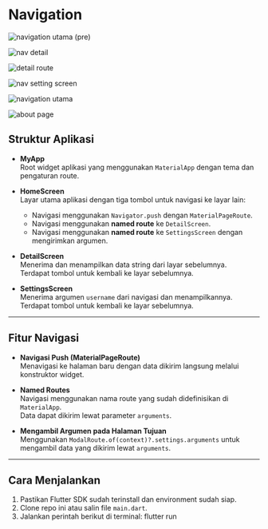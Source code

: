 # Navigation
![navigation utama (pre)](https://github.com/user-attachments/assets/210e9e52-db80-4f4c-bf0b-07c344659de9)

![nav detail](https://github.com/user-attachments/assets/ea7b5c7e-7de7-412d-870e-c1127c2e9e44)

![detail route](https://github.com/user-attachments/assets/4f92751c-4847-47ab-a424-9f3224a5be40)

![nav setting screen](https://github.com/user-attachments/assets/18f18c0b-84d4-44bf-bfab-287d6418fede)

![navigation utama](https://github.com/user-attachments/assets/3c655fb4-2624-4b5c-aa34-c456d060d651)

![about page](https://github.com/user-attachments/assets/6f60fa40-a227-4249-b01c-f234a4a1a929)


## Struktur Aplikasi

- **MyApp**  
  Root widget aplikasi yang menggunakan `MaterialApp` dengan tema dan pengaturan route.

- **HomeScreen**  
  Layar utama aplikasi dengan tiga tombol untuk navigasi ke layar lain:
  - Navigasi menggunakan `Navigator.push` dengan `MaterialPageRoute`.
  - Navigasi menggunakan **named route** ke `DetailScreen`.
  - Navigasi menggunakan **named route** ke `SettingsScreen` dengan mengirimkan argumen.

- **DetailScreen**  
  Menerima dan menampilkan data string dari layar sebelumnya.  
  Terdapat tombol untuk kembali ke layar sebelumnya.

- **SettingsScreen**  
  Menerima argumen `username` dari navigasi dan menampilkannya.  
  Terdapat tombol untuk kembali ke layar sebelumnya.

---

## Fitur Navigasi

- **Navigasi Push (MaterialPageRoute)**  
  Menavigasi ke halaman baru dengan data dikirim langsung melalui konstruktor widget.

- **Named Routes**  
  Navigasi menggunakan nama route yang sudah didefinisikan di `MaterialApp`.  
  Data dapat dikirim lewat parameter `arguments`.

- **Mengambil Argumen pada Halaman Tujuan**  
  Menggunakan `ModalRoute.of(context)?.settings.arguments` untuk mengambil data yang dikirim lewat `arguments`.

---

## Cara Menjalankan

1. Pastikan Flutter SDK sudah terinstall dan environment sudah siap.
2. Clone repo ini atau salin file `main.dart`.
3. Jalankan perintah berikut di terminal:
   flutter run
